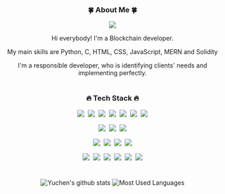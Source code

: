 <div align="center">
<h3>🍀 About Me 🍀</h3>
<p><a href="https://solaris0724.netlify.app/" target="_blank"><img src="https://img.shields.io/badge/Home-EA4AAA?style=flat&logo=Google Home&logoColor=white"/></a></p>
<p>Hi everybody! I'm a Blockchain developer.</p>
<p> My main skills are Python, C, HTML, CSS, JavaScript, MERN and Solidity</p>
<p>I'm a responsible developer, who is identifying clients' needs and implementing perfectly.</p>
  
#
<h3>🔥 Tech Stack 🔥</h3>
<p><img src="https://img.shields.io/badge/HTML5-E34F26?style=flat&logo=html5&logoColor=white"/>&nbsp;&nbsp;<img src="https://img.shields.io/badge/CSS3-1572B6?style=flat&logo=css3&logoColor=white"/>&nbsp;&nbsp;<img src="https://img.shields.io/badge/Scss-green?style=flat&logo=Sass&logoColor=CC6699"/>&nbsp;&nbsp;<img src="https://img.shields.io/badge/JavaScript-gray?style=flat&logo=JavaScript&logoColor=F7DF1E"/>&nbsp;&nbsp;<img src="https://img.shields.io/badge/React-white?style=flat&logo=React&logoColor=61DAFB"/>&nbsp;&nbsp;<img src="https://img.shields.io/badge/TypeScript-3178C6?style=flat&logo=TypeScript&logoColor=white"/>&nbsp;&nbsp;<img src="https://img.shields.io/badge/Redux-pink?style=flat&logo=Redux&logoColor=764ABC"/></p>

<p><img src="https://img.shields.io/badge/Node.js-c2c5c5?style=flat&logo=Node.js&logoColor=339933"/>&nbsp;&nbsp;<img src="https://img.shields.io/badge/MySQL-f1d8d9?style=flat&logo=MySQL&logoColor=4479A1"/>&nbsp;&nbsp;<img src="https://img.shields.io/badge/Bootstrap-yellow?style=flat&logo=Bootstrap&logoColor=7952B3"/></p>

<p><img src="https://img.shields.io/badge/Solidity?style=flat&logo=Solidity&logoColor=363636"/>&nbsp;&nbsp;<img src="https://img.shields.io/badge/Ethereum?style=flat&logo=Ethereum&logoColor=3C3C3D"/>&nbsp;&nbsp;<img src="https://img.shields.io/badge/Binance?style=flat&logo=Binance&logoColor=F0B90B"/>&nbsp;&nbsp;<img src="https://img.shields.io/badge/IPFS?style=flat&logo=IPFS&logoColor=#65C2CB"/></p>

<p><img src="https://img.shields.io/badge/Notion-b4f5bd?style=flat&logo=Notion&logoColor=black"/>&nbsp;&nbsp;<img src="https://img.shields.io/badge/GitHub-gray?style=flat&logo=GitHub&logoColor=black"/>&nbsp;&nbsp;<img src="https://img.shields.io/badge/Git-blue?style=flat&logo=Git&logoColor=F05032"/>&nbsp;&nbsp;<img src="https://img.shields.io/badge/Bitbucket-white?style=flat&logo=Bitbucket&logoColor=0052CC"/>&nbsp;&nbsp;<img src="https://img.shields.io/badge/Confluence-gray?style=flat&logo=Confluence&logoColor=172B4D"/>&nbsp;&nbsp;<img src="https://img.shields.io/badge/Jira-green?style=flat&logo=Jira&logoColor=0052CC"/></p>
  
#
![Yuchen's github stats](https://github-readme-stats.vercel.app/api?username=solaris0724&show_icons=true&theme=tokyonight)
![Most Used Languages](https://github-readme-stats.vercel.app/api/top-langs/?username=solaris0724&layout=compact&theme=tokyonight)

</div>

